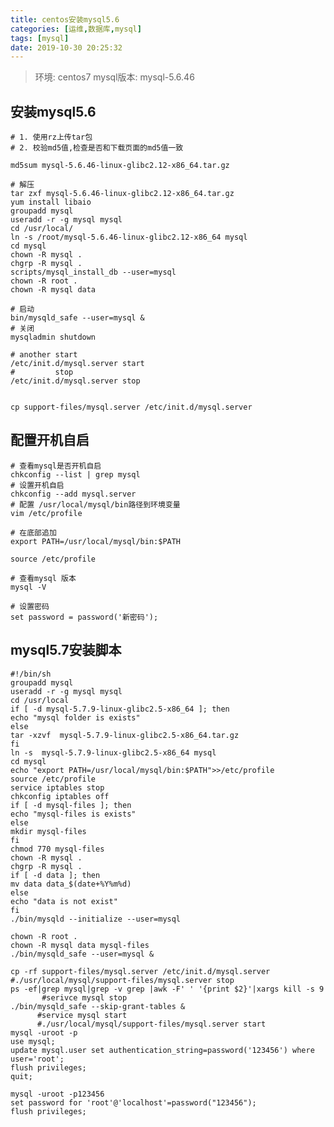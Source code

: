 ```yaml
---
title: centos安装mysql5.6
categories: [运维,数据库,mysql]
tags: [mysql]
date: 2019-10-30 20:25:32
---
```


> 环境: centos7
> mysql版本: mysql-5.6.46

## 安装mysql5.6

    # 1. 使用rz上传tar包
    # 2. 校验md5值,检查是否和下载页面的md5值一致
    
    md5sum mysql-5.6.46-linux-glibc2.12-x86_64.tar.gz
    
    # 解压
    tar zxf mysql-5.6.46-linux-glibc2.12-x86_64.tar.gz 
    yum install libaio
    groupadd mysql
    useradd -r -g mysql mysql
    cd /usr/local/
    ln -s /root/mysql-5.6.46-linux-glibc2.12-x86_64 mysql
    cd mysql
    chown -R mysql .
    chgrp -R mysql .
    scripts/mysql_install_db --user=mysql
    chown -R root .
    chown -R mysql data
    
    # 启动
    bin/mysqld_safe --user=mysql &
    # 关闭
    mysqladmin shutdown
        
    # another start
    /etc/init.d/mysql.server start
    #         stop
    /etc/init.d/mysql.server stop
   
   
    cp support-files/mysql.server /etc/init.d/mysql.server
    

## 配置开机自启

    # 查看mysql是否开机自启
    chkconfig --list | grep mysql
    # 设置开机自启
    chkconfig --add mysql.server  
    # 配置 /usr/local/mysql/bin路径到环境变量
    vim /etc/profile
    
    # 在底部追加
    export PATH=/usr/local/mysql/bin:$PATH
    
    source /etc/profile
    
    # 查看mysql 版本
    mysql -V
    
    # 设置密码
    set password = password('新密码');
    
## mysql5.7安装脚本

    
    #!/bin/sh
    groupadd mysql
    useradd -r -g mysql mysql
    cd /usr/local
    if [ -d mysql-5.7.9-linux-glibc2.5-x86_64 ]; then 
    echo "mysql folder is exists"
    else
    tar -xzvf  mysql-5.7.9-linux-glibc2.5-x86_64.tar.gz
    fi
    ln -s  mysql-5.7.9-linux-glibc2.5-x86_64 mysql
    cd mysql
    echo "export PATH=/usr/local/mysql/bin:$PATH">>/etc/profile
    source /etc/profile
    service iptables stop
    chkconfig iptables off
    if [ -d mysql-files ]; then
    echo "mysql-files is exists"
    else
    mkdir mysql-files
    fi
    chmod 770 mysql-files
    chown -R mysql .
    chgrp -R mysql .
    if [ -d data ]; then
    mv data data_$(date+%Y%m%d)
    else 
    echo "data is not exist"
    fi
    ./bin/mysqld --initialize --user=mysql
    
    chown -R root .
    chown -R mysql data mysql-files
    ./bin/mysqld_safe --user=mysql &
    
    cp -rf support-files/mysql.server /etc/init.d/mysql.server
    #./usr/local/mysql/support-files/mysql.server stop
    ps -ef|grep mysql|grep -v grep |awk -F' ' '{print $2}'|xargs kill -s 9
           #serivce mysql stop
    ./bin/mysqld_safe --skip-grant-tables &
          #service mysql start
          #./usr/local/mysql/support-files/mysql.server start
    mysql -uroot -p
    use mysql;
    update mysql.user set authentication_string=password('123456') where user='root';
    flush privileges;
    quit;
    
    mysql -uroot -p123456
    set password for 'root'@'localhost'=password("123456");
    flush privileges;




